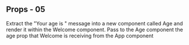 ## Props - 05

Extract the "Your age is " message into a new component called Age and render it within the Welcome component. Pass to the Age component the age prop that Welcome is receiving from the App component